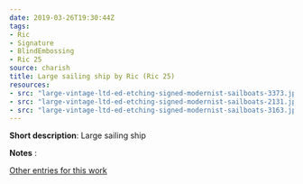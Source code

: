 ```yaml
---
date: 2019-03-26T19:30:44Z
tags:
- Ric
- Signature
- BlindEmbossing
- Ric 25
source: charish
title: Large sailing ship by Ric (Ric 25)
resources:
- src: "large-vintage-ltd-ed-etching-signed-modernist-sailboats-3373.jpeg"
- src: "large-vintage-ltd-ed-etching-signed-modernist-sailboats-2131.jpeg"
- src: "large-vintage-ltd-ed-etching-signed-modernist-sailboats-3163.jpeg"
---
```


**Short description**: Large sailing ship

**Notes** :

[Other entries for this work](/tags/Ric-25)
